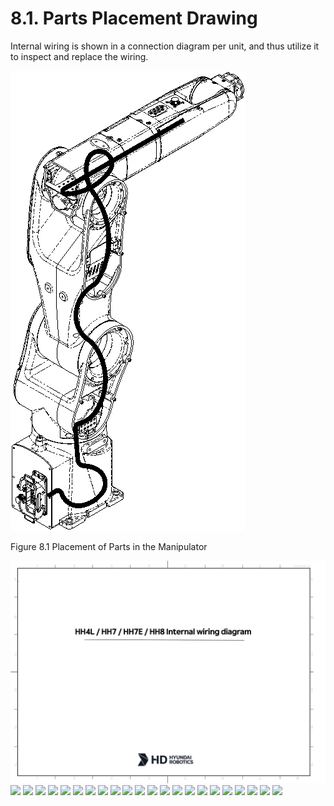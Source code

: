 ﻿# 8.1. Parts Placement Drawing 

Internal wiring is shown in a connection diagram per unit, and thus utilize it to inspect and replace the wiring.

![](../_assets/그림_10.1_본체_부품_배치.png)

Figure 8.1 Placement of Parts in the Manipulator  


![](../_assets/기내배선도표지.png)
![](../_assets/기내배선도.png)
![](../_assets/기내배선도1.png)
![](../_assets/기내배선도2.png)
![](../_assets/기내배선도3.png)
![](../_assets/기내배선도4.png)
![](../_assets/기내배선도5.png)
![](../_assets/기내배선도6.png)
![](../_assets/기내배선도7.png)
![](../_assets/기내배선도8.png)
![](../_assets/기내배선도9.png)
![](../_assets/기내배선도10.png)
![](../_assets/기내배선도11.png)
![](../_assets/기내배선도12.png)
![](../_assets/기내배선도13.png)
![](../_assets/기내배선도14.png)
![](../_assets/기내배선도15.png)
![](../_assets/기내배선도16.png)
![](../_assets/기내배선도17.png)
![](../_assets/기내배선도18.png)
![](../_assets/기내배선도19.png)
![](../_assets/기내배선도20.png)
![](../_assets/기내배선도21.png)